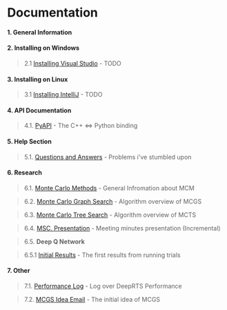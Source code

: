 # Documentation


#### 1. General Information


#### 2. Installing on Windows
> 2.1 [Installing Visual Studio]() - TODO


#### 3. Installing on Linux
> 3.1 [Installing IntelliJ]() - TODO

#### 4. API Documentation
> 4.1. [PyAPI](./api/pyapi.md) - The C++ <=> Python binding

#### 5. Help Section
> 5.1. [Questions and Answers](./api/issues/qa.md) - Problems i've stumbled upon

#### 6. Research
> 6.1. [Monte Carlo Methods](./pages/monte_carlo_methods.md) - General Infromation about MCM

> 6.2. [Monte Carlo Graph Search](./pages/mcgs/index.md) - Algorithm overview of MCGS

> 6.3. [Monte Carlo Tree Search](./pages/mcts/index.md) - Algorithm overview of MCTS

> 6.4. [MSC. Presentation](./pages/presentation.md) - Meeting minutes presentation (Incremental)

> 6.5. **Deep Q Network**

> 6.5.1 [Initial Results](./pages/dqn/results_1/results_1.md) - The first results from running trials

#### 7. Other
> 7.1. [Performance Log](./pages/performance_log.md) - Log over DeepRTS Performance

> 7.2. [MCGS Idea Email](./emails/mcgs_idea.md) - The initial idea of MCGS

